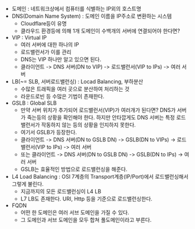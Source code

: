 - 도메인 : 네트워크상에서 컴퓨터를 식별하는 IP외의 호스트명
- DNS(Domain Name System) : 도메인 이름을 IP주소로 변환하는 시스템
  - Cloudflare등이 유명
  - 클라우드 환경등에 의해 1개 도메인이 수백개의 서버에 연결되어야 한다면?
- VIP : Virtual IP
  - 여러 서버에 대한 하나의 IP
  - 로드밸런서가 이를 관리
  - DNS는 VIP 하나만 알고 있으면 된다.
  - 클라이언트 -> DNS 서버(DN to VIP) -> 로드밸런서(VIP to IPs) -> 여러 서버
- LB(~= SLB, 서버로드밸런싱) : Locad Balancing, 부하분산
  - 수많은 트래픽을 여러 곳으로 분산하여 처리하는 것
  - 라운드로빈 등 수많은 기법이 존재한다.
- GSLB : Global SLB
  - 만약 서버 위치가 추가되어 로드밸런서(VIP)가 여러개가 된다면? DNS가 서버가 죽는등의 상황을 확인해야 한다. 하지만 안타깝게도 DNS 서버는 특정 로드밸런서가 작동하지 않는 등의 상황을 인지하지 못한다.
  - 여기서 GSLB가 등장한다.
  - 클라이언트 -> DNS 서버(DN to GSLB DN) -> GSLB(DN to VIPs) -> 로드밸런서(VIP to IPs) -> 여러 서버
  - 또는 클라이언트 -> DNS 서버(DN to GSLB DN) -> GSLB(DN to IPs) -> 여러 서버
  - GSLB는 효율적인 방법으로 로드밸런싱을 해준다.
- L4 Load Balancing : OSI 7계층의 Transport계층(IP/Port)에서 로드밸런싱해서 그렇게 불린다.
  - 지금까지의 모든 로드밸런싱이 L4 LB
  - L7 LB도 존재한다. URI, Http 등을 기준으로 로드밸런싱한다.
- FQDN
  - 어떤 한 도메인은 여러 서브 도메인을 가질 수 있다.
  - 그 도메인과 서브 도메인을 모두 합쳐 풀도메인이라고 부른다.